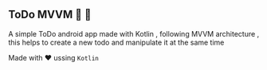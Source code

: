 ## ToDo MVVM :tada: :rocket:

A simple ToDo android app made with Kotlin , following MVVM architecture , this helps to create a new todo and manipulate it at the same time 


Made with ❤️ ussing `Kotlin`
